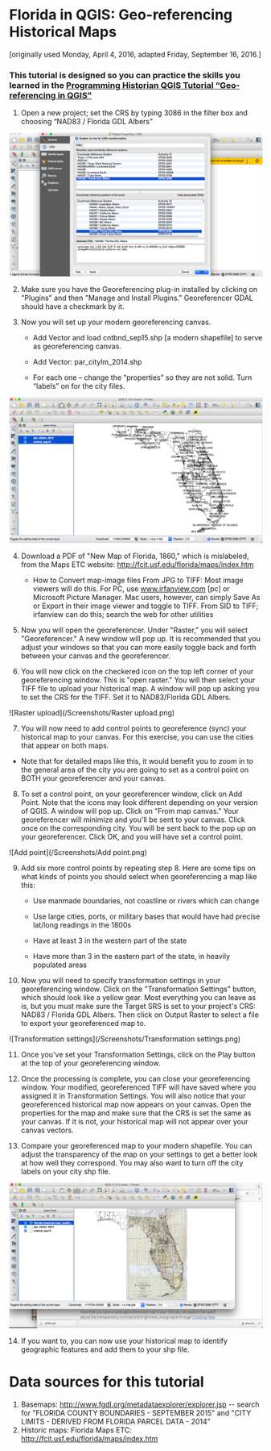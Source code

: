 # Florida in QGIS: Geo-referencing Historical Maps
[originally used Monday, April 4, 2016, adapted Friday, September 16, 2016.]
### This tutorial is designed so you can practice the skills you learned in  the [Programming Historian QGIS Tutorial “Geo-referencing in QGIS”]( http://programminghistorian.org/lessons/georeferencing-qgis "Links to Programming Historian")

1. Open a new project; set the CRS by typing 3086 in the filter box and choosing “NAD83 / Florida GDL Albers”

![CRS Selection](/Screenshots/CRS.png)

2. Make sure you have the Georeferencing plug-in installed by clicking on "Plugins" and then "Manage and Install Plugins." Georeferencer GDAL should have a checkmark by it.

3. Now you will set up your modern georeferencing canvas.

   * Add Vector and load cntbnd_sep15.shp [a modern shapefile] to serve as georeferencing canvas.

   * Add Vector: par_citylm_2014.shp

   * For each one – change the “properties” so they are not solid. Turn “labels” on for the city files.

![Canvas](/Screenshots/Canvas.png)

4. Download a PDF of "New Map of Florida, 1860," which is mislabeled, from the Maps ETC website: http://fcit.usf.edu/florida/maps/index.htm

   *  How to Convert map-image files
     From JPG to TIFF: Most image viewers will do this. For PC, use  www.irfanview.com [pc] or Microsoft Picture Manager. Mac        users, however, can simply Save As or Export in their image viewer and toggle to TIFF.    From SID to TIFF;              irfanview can do this; search the web for other utilities

5. Now you will open the georeferencer. Under "Raster," you will select "Georeferencer." A new window will pop up. It is recommended that you adjust your windows so that you can more easily toggle back and forth between your canvas and the georeferencer.

6. You will now click on the checkered icon on the top left corner of your georeferencing window. This is "open raster." You will then select your TIFF file to upload your historical map. A window will pop up asking you to set the CRS for the TIFF. Set it to NAD83/Florida GDL Albers.

![Raster upload](/Screenshots/Raster upload.png)

7. You will now need to add control points to georeference (sync) your historical map to your canvas. For this exercise, you can use the cities that appear on both maps.

  * Note that for detailed maps like this, it would benefit you to zoom in to the general area of the city you are going to set as a control point on BOTH your georeferencer and your canvas.

8. To set a control point, on your georeferencer window, click on Add Point. Note that the icons may look different depending on your version of QGIS. A window will pop up. Click on "From map canvas." Your georeferencer will minimize and you'll be sent to your canvas. Click once on the corresponding city. You will be sent back to the pop up on your georeferencer. Click OK, and you will have set a control point.

![Add point](/Screenshots/Add point.png)

9. Add six more control points by repeating step 8. Here are some tips on what kinds of points you should select when georeferencing a map like this:

     * Use manmade boundaries, not coastline or rivers which can change

     * Use large cities, ports, or military bases that would have had precise lat/long readings in the 1800s

     * Have at least 3 in the western part of the state

     * Have more than 3 in the eastern part of the state, in heavily populated areas

10. Now you will need to specify transformation settings in your georeferencing window. Click on the "Transformation Settings" button, which should look like a yellow gear. Most everything you can leave as is, but you must make sure the Target SRS is set to your project's CRS: NAD83 / Florida GDL Albers. Then click on Output Raster to select a file to export your georeferenced map to.

![Transformation settings](/Screenshots/Transformation settings.png)

11. Once you've set your Transformation Settings, click on the Play button at the top of your georeferencing window.

12. Once the processing is complete, you can close your georeferencing window. Your modified, georeferenced TIFF will have saved where you assigned it in Transformation Settings. You will also notice that your georeferenced historical map now appears on your canvas. Open the properties for the map and make sure that the CRS is set the same as your canvas. If it is not, your historical map will not appear over your canvas vectors.

13. Compare your georeferenced map to your modern shapefile. You can adjust the transparency of the map on your settings to get a better look at how well they correspond. You may also want to turn off the city labels on your city shp file.

![Complete](/Screenshots/Complete.png)

14. If you want to, you can now use your historical map to identify geographic features and add them to your shp file.

# Data sources for this tutorial
1. Basemaps: http://www.fgdl.org/metadataexplorer/explorer.jsp -- search for "FLORIDA COUNTY BOUNDARIES - SEPTEMBER 2015" and "CITY LIMITS - DERIVED FROM FLORIDA PARCEL DATA - 2014"
2. Historic maps: Florida Maps ETC: http://fcit.usf.edu/florida/maps/index.htm

